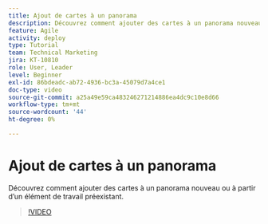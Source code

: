 ```yaml
---
title: Ajout de cartes à un panorama
description: Découvrez comment ajouter des cartes à un panorama nouveau ou à partir d’un élément de travail préexistant.
feature: Agile
activity: deploy
type: Tutorial
team: Technical Marketing
jira: KT-10810
role: User, Leader
level: Beginner
exl-id: 86bdeadc-ab72-4936-bc3a-45079d7a4ce1
doc-type: video
source-git-commit: a25a49e59ca483246271214886ea4dc9c10e8d66
workflow-type: tm+mt
source-wordcount: '44'
ht-degree: 0%

---
```


# Ajout de cartes à un panorama

Découvrez comment ajouter des cartes à un panorama nouveau ou à partir d’un élément de travail préexistant.

>[!VIDEO](https://video.tv.adobe.com/v/346617)
